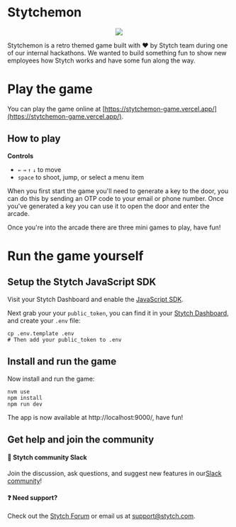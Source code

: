 # Stytchemon

<p align="center">
  <image src="public/sizzle.gif?")></image>
</p>

Stytchemon is a retro themed game built with :heart: by Stytch team during one of our internal hackathons. We wanted to build something fun to show new employees how Stytch works and have some fun along the way.

# Play the game
You can play the game online at [https://stytchemon-game.vercel.app/](https://stytchemon-game.vercel.app/).

## How to play

**Controls**
- `←` `→` `↑` `↓` to move
- `space` to shoot, jump, or select a menu item

When you first start the game you'll need to generate a key to the door, you can do this by sending an OTP code to your email or phone number. Once you've generated a key you can use it to open the door and enter the arcade.

Once you're into the arcade there are three mini games to play, have fun!

# Run the game yourself

## Setup the Stytch JavaScript SDK
Visit your Stytch Dashboard and enable the [JavaScript SDK](https://stytch.com/dashboard/sdk-configuration).

Next grab your  your `public_token`, you can find it in your [Stytch Dashboard](https://stytch.com/dashboard/api-keys), and create your `.env` file:
```
cp .env.template .env
# Then add your public_token to .env
```

## Install and run the game
Now install and run the game:

```
nvm use
npm install
npm run dev
```
The app is now available at http://localhost:9000/, have fun!

## Get help and join the community

#### :speech_balloon: Stytch community Slack

Join the discussion, ask questions, and suggest new features in our ​[Slack community](https://stytch.com/docs/resources/support/overview)!

#### :question: Need support?

Check out the [Stytch Forum](https://forum.stytch.com/) or email us at [support@stytch.com](mailto:support@stytch.com).

